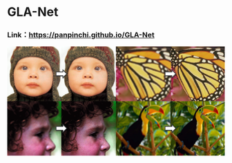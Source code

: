 # GLA-Net

<h3>Link：<a href="https://panpinchi.github.io/GLA-Net/" target="_blank">https://panpinchi.github.io/GLA-Net</a></h3>
<img src="./assets/img/home.png" alt="">
